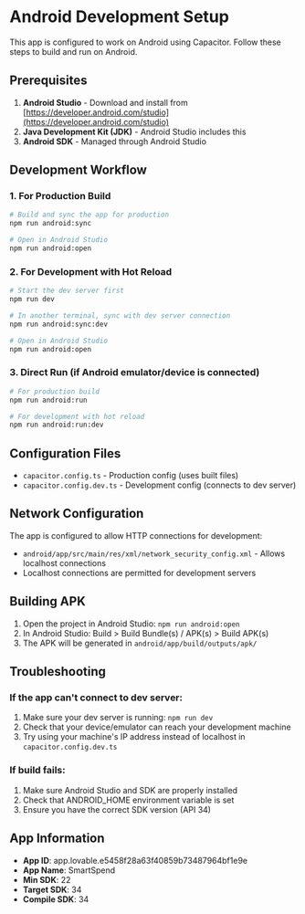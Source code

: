 # Android Development Setup

This app is configured to work on Android using Capacitor. Follow these steps to build and run on Android.

## Prerequisites

1. **Android Studio** - Download and install from [https://developer.android.com/studio](https://developer.android.com/studio)
2. **Java Development Kit (JDK)** - Android Studio includes this
3. **Android SDK** - Managed through Android Studio

## Development Workflow

### 1. For Production Build
```bash
# Build and sync the app for production
npm run android:sync

# Open in Android Studio
npm run android:open
```

### 2. For Development with Hot Reload
```bash
# Start the dev server first
npm run dev

# In another terminal, sync with dev server connection
npm run android:sync:dev

# Open in Android Studio
npm run android:open
```

### 3. Direct Run (if Android emulator/device is connected)
```bash
# For production build
npm run android:run

# For development with hot reload
npm run android:run:dev
```

## Configuration Files

- `capacitor.config.ts` - Production config (uses built files)
- `capacitor.config.dev.ts` - Development config (connects to dev server)

## Network Configuration

The app is configured to allow HTTP connections for development:
- `android/app/src/main/res/xml/network_security_config.xml` - Allows localhost connections
- Localhost connections are permitted for development servers

## Building APK

1. Open the project in Android Studio: `npm run android:open`
2. In Android Studio: Build > Build Bundle(s) / APK(s) > Build APK(s)
3. The APK will be generated in `android/app/build/outputs/apk/`

## Troubleshooting

### If the app can't connect to dev server:
1. Make sure your dev server is running: `npm run dev`
2. Check that your device/emulator can reach your development machine
3. Try using your machine's IP address instead of localhost in `capacitor.config.dev.ts`

### If build fails:
1. Make sure Android Studio and SDK are properly installed
2. Check that ANDROID_HOME environment variable is set
3. Ensure you have the correct SDK version (API 34)

## App Information

- **App ID**: app.lovable.e5458f28a63f40859b73487964bf1e9e
- **App Name**: SmartSpend
- **Min SDK**: 22
- **Target SDK**: 34
- **Compile SDK**: 34
